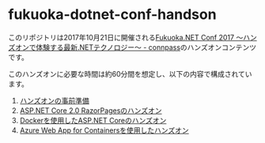 # fukuoka-dotnet-conf-handson
このリポジトリは2017年10月21日に開催される[Fukuoka.NET Conf 2017 ～ハンズオンで体験する最新.NETテクノロジー～ - connpass](https://fukuten.connpass.com/event/63612/)のハンズオンコンテンツです。

このハンズオンに必要な時間は約60分間を想定し、以下の内容で構成されています。

1. [ハンズオンの事前準備](./1_preparation/README.md)
2. [ASP.NET Core 2.0 RazorPagesのハンズオン](./2_handson_razorpages/README.md)
3. [Dockerを使用したASP.NET Coreのハンズオン](./3_handson_container/README.md)
4. [Azure Web App for Containersを使用したハンズオン](./4_handson_azure-webapp-for-containers/README.md)
